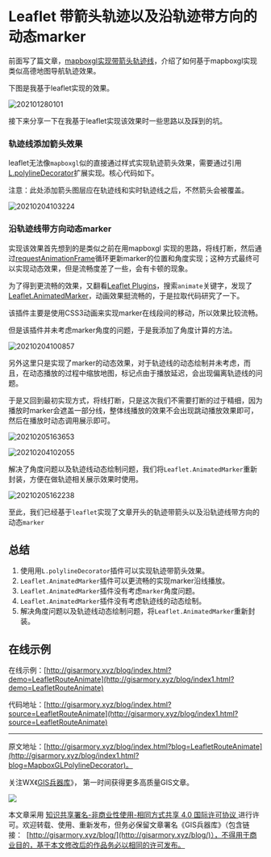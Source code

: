 # Leaflet 带箭头轨迹以及沿轨迹带方向的动态marker
前面写了篇文章，[mapboxgl实现带箭头轨迹线](http://gisarmory.xyz/blog/index.html?blog=MapboxGLPolylineDecorator)，介绍了如何基于mapboxgl实现类似高德地图导航轨迹效果。

下图是我基于leaflet实现的效果。

![202101280101](https://blogimage.gisarmory.xyz/202101280101.gif)

接下来分享一下在我基于leaflet实现该效果时一些思路以及踩到的坑。

### 轨迹线添加箭头效果

leaflet无法像`mapboxgl`似的直接通过样式实现轨迹箭头效果，需要通过引用[L.polylineDecorator](https://github.com/bbecquet/Leaflet.PolylineDecorator)扩展实现。核心代码如下。

注意：此处添加箭头图层应在轨迹线和实时轨迹线之后，不然箭头会被覆盖。

![20210204103224](https://blogimage.gisarmory.xyz/20210204103224.png)



### 沿轨迹线带方向动态marker

实现该效果首先想到的是类似之前在用mapboxgl 实现的思路，将线打断，然后通过[requestAnimationFrame](https://blog.csdn.net/vhwfr2u02q/article/details/79492303)循环更新marker的位置和角度实现；这种方式最终可以实现动态效果，但是流畅度差了一些，会有卡顿的现象。

为了得到更流畅的效果，又翻看[Leaflet Plugins](https://leafletjs.com/plugins.html)，搜索`animate`关键字，发现了[Leaflet.AnimatedMarker](https://github.com/openplans/Leaflet.AnimatedMarker)，动画效果挺流畅的，于是拉取代码研究了一下。

该插件主要是使用CSS3动画来实现marker在线段间的移动，所以效果比较流畅。

但是该插件并未考虑marker角度的问题，于是我添加了角度计算的方法。

![20210204100857](https://blogimage.gisarmory.xyz/20210204100857.png)

另外这里只是实现了marker的动态效果，对于轨迹线的动态绘制并未考虑，而且，在动态播放的过程中缩放地图，标记点由于播放延迟，会出现偏离轨迹线的问题。

于是又回到最初实现方式，将线打断，只是这次我们不需要打断的过于精细，因为播放时marker会遮盖一部分线，整体线播放的效果不会出现跳动播放效果即可，然后在播放时动态调用展示即可。

![20210205163653](https://blogimage.gisarmory.xyz/20210205163653.png)

![20210204102055](https://blogimage.gisarmory.xyz/20210204102055.png)

解决了角度问题以及轨迹线动态绘制问题，我们将`Leaflet.AnimatedMarker`重新封装，方便在做轨迹相关展示效果时使用。

![20210205162238](https://blogimage.gisarmory.xyz/20210205162238.png)

至此，我们已经基于`leaflet`实现了文章开头的轨迹带箭头以及沿轨迹线带方向的动态`marker`



## 总结

1. 使用用`L.polylineDecorator`插件可以实现轨迹带箭头效果。
2. `Leaflet.AnimatedMarker`插件可以更流畅的实现marker沿线播放。
3. `Leaflet.AnimatedMarker`插件没有考虑`marker`角度问题。
4. `Leaflet.AnimatedMarker`插件没有考虑轨迹线的动态绘制。
5. 解决角度问题以及轨迹线动态绘制问题，将`Leaflet.AnimatedMarker`重新封装。



## 在线示例

在线示例：[http://gisarmory.xyz/blog/index.html?demo=LeafletRouteAnimate](http://gisarmory.xyz/blog/index1.html?demo=LeafletRouteAnimate)

代码地址：[http://gisarmory.xyz/blog/index.html?source=LeafletRouteAnimate](http://gisarmory.xyz/blog/index1.html?source=LeafletRouteAnimate)



* * *

原文地址：[http://gisarmory.xyz/blog/index.html?blog=LeafletRouteAnimate](http://gisarmory.xyz/blog/index1.html?blog=MapboxGLPolylineDecorator)。



关注WX《[GIS兵器库](http://gisarmory.xyz/blog/index.html?blog=wechat)》， 第一时间获得更多高质量GIS文章。

![](http://blogimage.gisarmory.xyz/20200923063756.png)



本文章采用 [知识共享署名-非商业性使用-相同方式共享 4.0 国际许可协议 ](https://creativecommons.org/licenses/by-nc-sa/4.0/deed.zh)进行许可。欢迎转载、使用、重新发布，但务必保留文章署名《GIS兵器库》（包含链接：  [http://gisarmory.xyz/blog/](http://gisarmory.xyz/blog/)），不得用于商业目的，基于本文修改后的作品务必以相同的许可发布。

